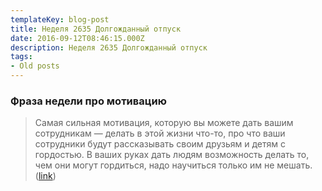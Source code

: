 ```yaml
---
templateKey: blog-post
title: Неделя 2635 Долгожданный отпуск
date: 2016-09-12T08:46:15.000Z
description: Неделя 2635 Долгожданный отпуск
tags:
- Old posts
---
```


### Фраза недели про мотивацию

> Самая сильная мотивация, которую вы можете дать вашим сотрудникам — делать в этой жизни что-то, про что ваши сотрудники будут рассказывать своим друзьям и детям с гордостью. В ваших руках дать людям возможность делать то, чем они могут гордиться, надо научиться только им не мешать.([link](https://vc.ru/p/agile-srcum-tsyrulnik))